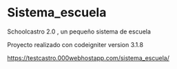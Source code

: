 # Sistema_escuela

Schoolcastro 2.0 , un pequeño sistema de escuela

Proyecto realizado con codeigniter version 3.1.8

https://testcastro.000webhostapp.com/sistema_escuela/
